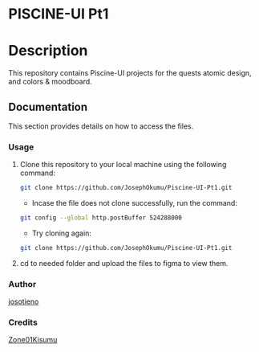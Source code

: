 # PISCINE-UI Pt1

# Description
This repository contains Piscine-UI projects for the quests atomic design, and colors & moodboard. 
## Documentation
This section provides details on how to access the files.

### Usage
1. Clone this repository to your local machine using the following command:
    ```bash
    git clone https://github.com/JosephOkumu/Piscine-UI-Pt1.git
    ```
    - Incase the file does not clone successfully, run the command:
    ```bash
    git config --global http.postBuffer 524288000
    ```
    - Try cloning again:
    ```bash
    git clone https://github.com/JosephOkumu/Piscine-UI-Pt1.git
    ```

2. cd to needed folder and upload the files to figma to view them.
    

### Author
[josotieno](https://learn.zone01kisumu.ke/git/josotieno)

### Credits
[Zone01Kisumu](https://www.zone01kisumu.ke/)
